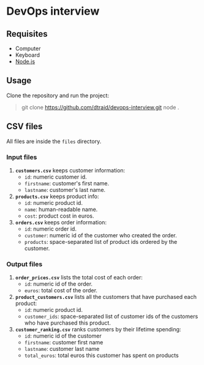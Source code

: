 # DevOps interview

## Requisites

- Computer
- Keyboard
- [Node.js](https://nodejs.org/)

## Usage

Clone the repository and run the project:

> git clone https://github.com/dtraid/devops-interview.git
> node .

## CSV files

All files are inside the `files` directory.

### Input files

1. **`customers.csv`** keeps customer information:
   - `id`: numeric customer id.
   - `firstname`: customer's first name.
   - `lastname`: customer's last name.
2. **`products.csv`** keeps product info:
   - `id`: numeric product id.
   - `name`: human-readable name.
   - `cost`: product cost in euros.
3. **`orders.csv`** keeps order information:
   - `id`: numeric order id.
   - `customer`: numeric id of the customer who created the order.
   - `products`: space-separated list of product ids ordered by the customer.

### Output files

1. **`order_prices.csv`** lists the total cost of each order:
   - `id`: numeric id of the order.
   - `euros`: total cost of the order.
2. **`product_customers.csv`** lists all the customers that have purchased each product:
   - `id`: numeric product id.
   - `customer_ids`: space-separated list of customer ids of the customers who have purchased this product.
3. **`customer_ranking.csv`** ranks customers by their lifetime spending:
   - `id`: numeric id of the customer
   - `firstname`: customer first name
   - `lastname`: customer last name
   - `total_euros`: total euros this customer has spent on products
